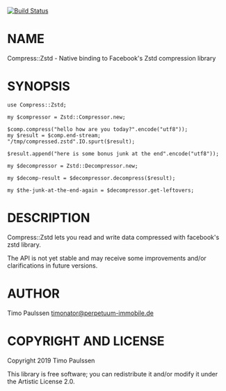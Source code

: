 [![Build Status](https://travis-ci.org/timo/Compress-Zstd.svg?branch=master)](https://travis-ci.org/timo/Compress-Zstd)

NAME
====

Compress::Zstd - Native binding to Facebook's Zstd compression library

SYNOPSIS
========

```perl6
use Compress::Zstd;

my $compressor = Zstd::Compressor.new;

$comp.compress("hello how are you today?".encode("utf8"));
my $result = $comp.end-stream;
"/tmp/compressed.zstd".IO.spurt($result);

$result.append("here is some bonus junk at the end".encode("utf8"));

my $decompressor = Zstd::Decompressor.new;

my $decomp-result = $decompressor.decompress($result);

my $the-junk-at-the-end-again = $decompressor.get-leftovers;
```

DESCRIPTION
===========

Compress::Zstd lets you read and write data compressed with facebook's zstd library.

The API is not yet stable and may receive some improvements and/or clarifications in future versions.

AUTHOR
======

Timo Paulssen <timonator@perpetuum-immobile.de>

COPYRIGHT AND LICENSE
=====================

Copyright 2019 Timo Paulssen

This library is free software; you can redistribute it and/or modify it under the Artistic License 2.0.

